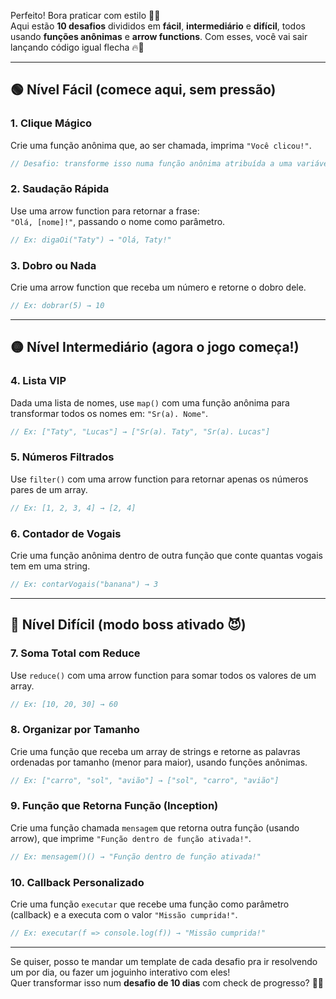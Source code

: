 Perfeito! Bora praticar com estilo 💪✨  
Aqui estão **10 desafios** divididos em **fácil**, **intermediário** e **difícil**, todos usando **funções anônimas** e **arrow functions**. Com esses, você vai sair lançando código igual flecha 🔥🏹

---

## 🟢 Nível Fácil (comece aqui, sem pressão)

### 1. **Clique Mágico**
Crie uma função anônima que, ao ser chamada, imprima `"Você clicou!"`.

```js
// Desafio: transforme isso numa função anônima atribuída a uma variável
```

### 2. **Saudação Rápida**
Use uma arrow function para retornar a frase:  
`"Olá, [nome]!"`, passando o nome como parâmetro.

```js
// Ex: digaOi("Taty") → "Olá, Taty!"
```

### 3. **Dobro ou Nada**
Crie uma arrow function que receba um número e retorne o dobro dele.

```js
// Ex: dobrar(5) → 10
```

---

## 🟡 Nível Intermediário (agora o jogo começa!)

### 4. **Lista VIP**
Dada uma lista de nomes, use `map()` com uma função anônima para transformar todos os nomes em: `"Sr(a). Nome"`.

```js
// Ex: ["Taty", "Lucas"] → ["Sr(a). Taty", "Sr(a). Lucas"]
```

### 5. **Números Filtrados**
Use `filter()` com uma arrow function para retornar apenas os números pares de um array.

```js
// Ex: [1, 2, 3, 4] → [2, 4]
```

### 6. **Contador de Vogais**
Crie uma função anônima dentro de outra função que conte quantas vogais tem em uma string.

```js
// Ex: contarVogais("banana") → 3
```

---

## 🔴 Nível Difícil (modo boss ativado 😈)

### 7. **Soma Total com Reduce**
Use `reduce()` com uma arrow function para somar todos os valores de um array.

```js
// Ex: [10, 20, 30] → 60
```

### 8. **Organizar por Tamanho**
Crie uma função que receba um array de strings e retorne as palavras ordenadas por tamanho (menor para maior), usando funções anônimas.

```js
// Ex: ["carro", "sol", "avião"] → ["sol", "carro", "avião"]
```

### 9. **Função que Retorna Função (Inception)**
Crie uma função chamada `mensagem` que retorna outra função (usando arrow), que imprime `"Função dentro de função ativada!"`.

```js
// Ex: mensagem()() → "Função dentro de função ativada!"
```

### 10. **Callback Personalizado**
Crie uma função `executar` que recebe uma função como parâmetro (callback) e a executa com o valor `"Missão cumprida!"`.

```js
// Ex: executar(f => console.log(f)) → "Missão cumprida!"
```

---

Se quiser, posso te mandar um template de cada desafio pra ir resolvendo um por dia, ou fazer um joguinho interativo com eles!  
Quer transformar isso num **desafio de 10 dias** com check de progresso? 🧠📅
